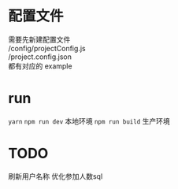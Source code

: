# 配置文件
需要先新建配置文件  
/config/projectConfig.js  
/project.config.json  
都有对应的 example   

# run
`yarn`
`npm run dev` 本地环境
`npm run build` 生产环境

# TODO
刷新用户名称
优化参加人数sql
